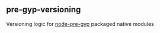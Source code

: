 ## pre-gyp-versioning

Versioning logic for [node-pre-gyp](https://github.com/mapbox/node-pre-gyp) packaged native modules